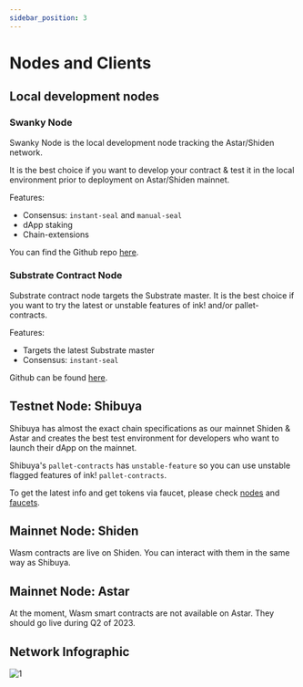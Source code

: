 ```yaml
---
sidebar_position: 3
---
```


# Nodes and Clients

## Local development nodes

### Swanky Node

Swanky Node is the local development node tracking the Astar/Shiden network.

It is the best choice if you want to develop your contract & test it in the local environment prior to deployment on Astar/Shiden mainnet.

Features:

- Consensus: `instant-seal` and `manual-seal`
- dApp staking
- Chain-extensions

You can find the Github repo [here](https://github.com/AstarNetwork/swanky-node).

### Substrate Contract Node

Substrate contract node targets the Substrate master. It is the best choice if you want to try the latest or unstable features of ink! and/or pallet-contracts.

Features:

- Targets the latest Substrate master
- Consensus: `instant-seal`

Github can be found [here](https://github.com/paritytech/substrate-contracts-node).

## Testnet Node: Shibuya

Shibuya has almost the exact chain specifications as our mainnet Shiden & Astar and creates the best test environment for developers who want to launch their dApp on the mainnet.

Shibuya's `pallet-contracts` has `unstable-feature` so you can use unstable flagged features of ink! `pallet-contracts`.

To get the latest info and get tokens via faucet, please check [nodes](https://docs.astar.network/docs/nodes/) and [faucets](https://docs.astar.network/docs/quickstart/faucet/).

## Mainnet Node: Shiden

Wasm contracts are live on Shiden. You can interact with them in the same way as Shibuya.

## Mainnet Node: Astar

At the moment, Wasm smart contracts are not available on Astar. They should go live during Q2 of 2023.

## Network Infographic
![1](img/1.png)
